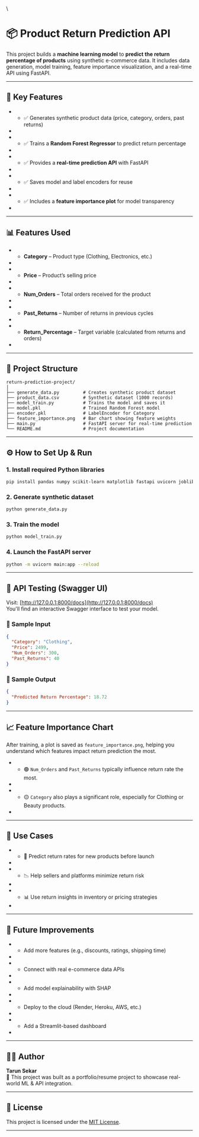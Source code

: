 \
# 📦 Product Return Prediction API

This project builds a **machine learning model** to **predict the return percentage of products** using synthetic e-commerce data. It includes data generation, model training, feature importance visualization, and a real-time API using FastAPI.

* * *

## 🚀 Key Features

* *   ✅ Generates synthetic product data (price, category, orders, past returns)
*     
* *   ✅ Trains a **Random Forest Regressor** to predict return percentage
*     
* *   ✅ Provides a **real-time prediction API** with FastAPI
*     
* *   ✅ Saves model and label encoders for reuse
*     
* *   ✅ Includes a **feature importance plot** for model transparency
*     

* * *

## 📊 Features Used

* *   **Category** – Product type (Clothing, Electronics, etc.)
*     
* *   **Price** – Product’s selling price
*     
* *   **Num\_Orders** – Total orders received for the product
*     
* *   **Past\_Returns** – Number of returns in previous cycles
*     
* *   **Return\_Percentage** – Target variable (calculated from returns and orders)
*     

* * *

## 📁 Project Structure

```
return-prediction-project/
│
├── generate_data.py         # Creates synthetic product dataset
├── product_data.csv         # Synthetic dataset (1000 records)
├── model_train.py           # Trains the model and saves it
├── model.pkl                # Trained Random Forest model
├── encoder.pkl              # LabelEncoder for Category
├── feature_importance.png   # Bar chart showing feature weights
├── main.py                  # FastAPI server for real-time prediction
└── README.md                # Project documentation
```

* * *

## ⚙️ How to Set Up & Run

### 1\. Install required Python libraries

```bash
pip install pandas numpy scikit-learn matplotlib fastapi uvicorn joblib
```

### 2\. Generate synthetic dataset

```bash
python generate_data.py
```

### 3\. Train the model

```bash
python model_train.py
```

### 4\. Launch the FastAPI server

```bash
python -m uvicorn main:app --reload
```

* * *

## 🧪 API Testing (Swagger UI)

Visit: [http://127.0.0.1:8000/docs](http://127.0.0.1:8000/docs)  
You'll find an interactive Swagger interface to test your model.

### 🔹 Sample Input

```json
{
  "Category": "Clothing",
  "Price": 2499,
  "Num_Orders": 300,
  "Past_Returns": 40
}
```

### 🔸 Sample Output

```json
{
  "Predicted Return Percentage": 18.72
}
```

* * *

## 📈 Feature Importance Chart

After training, a plot is saved as `feature_importance.png`, helping you understand which features impact return prediction the most.

* *   🟢 `Num_Orders` and `Past_Returns` typically influence return rate the most.
*     
* *   🟡 `Category` also plays a significant role, especially for Clothing or Beauty products.
*     

* * *

## 🎯 Use Cases

* *   🛒 Predict return rates for new products before launch
*     
* *   📉 Help sellers and platforms minimize return risk
*     
* *   📊 Use return insights in inventory or pricing strategies
*     

* * *

## 🧠 Future Improvements

* *   Add more features (e.g., discounts, ratings, shipping time)
*     
* *   Connect with real e-commerce data APIs
*     
* *   Add model explainability with SHAP
*     
* *   Deploy to the cloud (Render, Heroku, AWS, etc.)
*     
* *   Add a Streamlit-based dashboard
*     

* * *

## 👩‍💻 Author

**Tarun Sekar**  
🎯 This project was built as a portfolio/resume project to showcase real-world ML & API integration.

* * *

## 📜 License

This project is licensed under the [MIT License](https://opensource.org/licenses/MIT).

* * *

